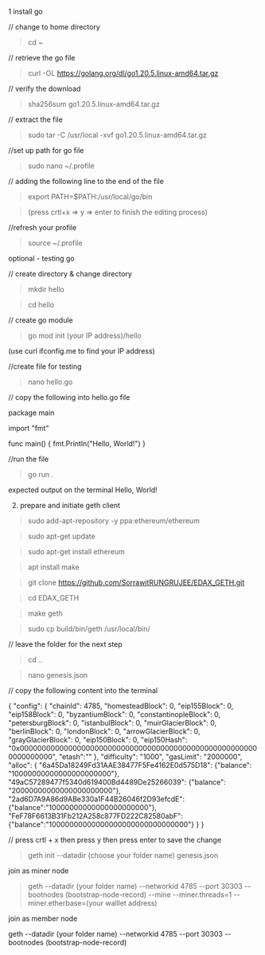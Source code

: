 1 install go

// change to home directory

> cd ~

// retrieve the go file

> curl -OL https://golang.org/dl/go1.20.5.linux-amd64.tar.gz

// verify the download

> sha256sum go1.20.5.linux-amd64.tar.gz

// extract the file

> sudo tar -C /usr/local -xvf go1.20.5.linux-amd64.tar.gz

//set up path for go file

> sudo nano ~/.profile

// adding the following line to the end of the file

> export PATH=$PATH:/usr/local/go/bin

> (press crtl+x => y => enter to finish the editing process)

//refresh your profile

> source ~/.profile

optional - testing go

// create directory & change directory

> mkdir hello

> cd hello

// create go module

> go mod init (your IP address)/hello

(use curl ifconfig.me to find your IP address)

//create file for testing

> nano hello.go

// copy the following into hello.go file

package main

import "fmt"

func main() {
fmt.Println("Hello, World!")
}

//run the file

> go run .

expected output on the terminal
Hello, World!

2. prepare and initiate geth client

> sudo add-apt-repository -y ppa:ethereum/ethereum

> sudo apt-get update

> sudo apt-get install ethereum

> apt install make

> git clone https://github.com/SorrawitRUNGRUJEE/EDAX_GETH.git

> cd EDAX_GETH

> make geth

> sudo cp build/bin/geth /usr/local/bin/

// leave the folder for the next step

> cd ..

> nano genesis.json

// copy the following content into the terminal

{
"config": {
"chainId": 4785,
"homesteadBlock": 0,
"eip155Block": 0,
"eip158Block": 0,
"byzantiumBlock": 0,
"constantinopleBlock": 0,
"petersburgBlock": 0,
"istanbulBlock": 0,
"muirGlacierBlock": 0,
"berlinBlock": 0,
"londonBlock": 0,
"arrowGlacierBlock": 0,
"grayGlacierBlock": 0,
"eip150Block": 0,
"eip150Hash": "0x0000000000000000000000000000000000000000000000000000000000000000",
"etash":""
},
"difficulty": "1000",
"gasLimit": "2000000",
"alloc": {
"6a45Da18249Fd31AAE38477F5Fe4162E0d575D18": {"balance": "10000000000000000000000"},
"49aC57289477f5340d619400Bd4489De25266039": {"balance": "20000000000000000000000"},
"2ad6D7A9A86d9ABe330a1F44B26046f2D93efcdE":{"balance":"10000000000000000000000"},
"FeF78F6613B31Fb212A258c877FD222C82580abF":{"balance":"10000000000000000000000000000000"}
}
}

// press crtl + x then press y then press enter to save the change

> geth init --datadir (choose your folder name) genesis.json

join as miner node

> geth --datadir (your folder name) --networkid 4785 --port 30303 --bootnodes (bootstrap-node-record) --mine --miner.threads=1 --miner.etherbase=(your walllet address)

join as member node

geth --datadir (your folder name) --networkid 4785 --port 30303 --bootnodes (bootstrap-node-record)
